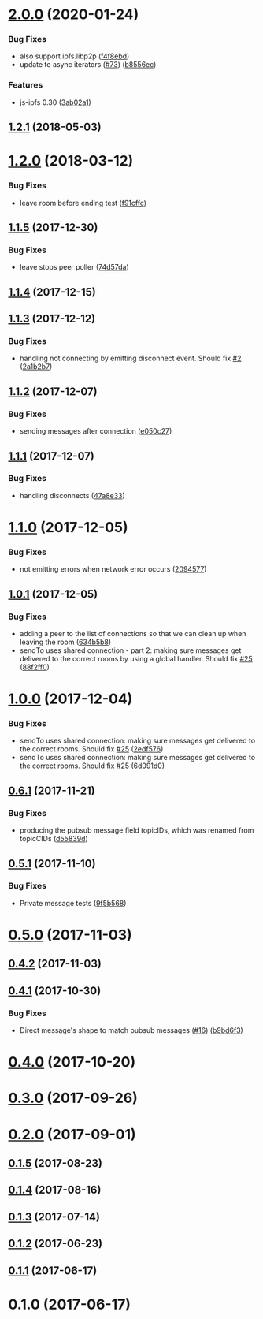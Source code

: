 <a name="2.0.0"></a>
# [2.0.0](https://github.com/ipfs-shipyard/ipfs-pubsub-room/compare/v1.2.1...v2.0.0) (2020-01-24)


### Bug Fixes

* also support ipfs.libp2p ([f4f8ebd](https://github.com/ipfs-shipyard/ipfs-pubsub-room/commit/f4f8ebd))
* update to async iterators ([#73](https://github.com/ipfs-shipyard/ipfs-pubsub-room/issues/73)) ([b8556ec](https://github.com/ipfs-shipyard/ipfs-pubsub-room/commit/b8556ec))


### Features

* js-ipfs 0.30 ([3ab02a1](https://github.com/ipfs-shipyard/ipfs-pubsub-room/commit/3ab02a1))



<a name="1.2.1"></a>
## [1.2.1](https://github.com/ipfs-shipyard/ipfs-pubsub-room/compare/v1.2.0...v1.2.1) (2018-05-03)



<a name="1.2.0"></a>
# [1.2.0](https://github.com/ipfs-shipyard/ipfs-pubsub-room/compare/v1.1.5...v1.2.0) (2018-03-12)


### Bug Fixes

* leave room before ending test ([f91cffc](https://github.com/ipfs-shipyard/ipfs-pubsub-room/commit/f91cffc))



<a name="1.1.5"></a>
## [1.1.5](https://github.com/ipfs-shipyard/ipfs-pubsub-room/compare/v1.1.4...v1.1.5) (2017-12-30)


### Bug Fixes

* leave stops peer poller ([74d57da](https://github.com/ipfs-shipyard/ipfs-pubsub-room/commit/74d57da))



<a name="1.1.4"></a>
## [1.1.4](https://github.com/ipfs-shipyard/ipfs-pubsub-room/compare/v1.1.3...v1.1.4) (2017-12-15)



<a name="1.1.3"></a>
## [1.1.3](https://github.com/ipfs-shipyard/ipfs-pubsub-room/compare/1.1.3...v1.1.3) (2017-12-12)


### Bug Fixes

* handling not connecting by emitting disconnect event. Should fix [#2](https://github.com/ipfs-shipyard/ipfs-pubsub-room/issues/2) ([2a1b2b7](https://github.com/ipfs-shipyard/ipfs-pubsub-room/commit/2a1b2b7))



<a name="1.1.2"></a>
## [1.1.2](https://github.com/ipfs-shipyard/ipfs-pubsub-room/compare/v1.1.1...v1.1.2) (2017-12-07)


### Bug Fixes

* sending messages after connection ([e050c27](https://github.com/ipfs-shipyard/ipfs-pubsub-room/commit/e050c27))



<a name="1.1.1"></a>
## [1.1.1](https://github.com/ipfs-shipyard/ipfs-pubsub-room/compare/v1.1.0...v1.1.1) (2017-12-07)


### Bug Fixes

* handling disconnects ([47a8e33](https://github.com/ipfs-shipyard/ipfs-pubsub-room/commit/47a8e33))



<a name="1.1.0"></a>
# [1.1.0](https://github.com/ipfs-shipyard/ipfs-pubsub-room/compare/v1.0.1...v1.1.0) (2017-12-05)


### Bug Fixes

* not emitting errors when network error occurs ([2094577](https://github.com/ipfs-shipyard/ipfs-pubsub-room/commit/2094577))



<a name="1.0.1"></a>
## [1.0.1](https://github.com/ipfs-shipyard/ipfs-pubsub-room/compare/v1.0.0...v1.0.1) (2017-12-05)


### Bug Fixes

* adding a peer to the list of connections so that we can clean up when leaving the room ([634b5b8](https://github.com/ipfs-shipyard/ipfs-pubsub-room/commit/634b5b8))
* sendTo uses shared connection - part 2: making sure messages get delivered to the correct rooms by using a global handler. Should fix [#25](https://github.com/ipfs-shipyard/ipfs-pubsub-room/issues/25) ([88f2ff0](https://github.com/ipfs-shipyard/ipfs-pubsub-room/commit/88f2ff0))



<a name="1.0.0"></a>
# [1.0.0](https://github.com/ipfs-shipyard/ipfs-pubsub-room/compare/v0.6.1...v1.0.0) (2017-12-04)


### Bug Fixes

* sendTo uses shared connection: making sure messages get delivered to the correct rooms. Should fix [#25](https://github.com/ipfs-shipyard/ipfs-pubsub-room/issues/25) ([2edf576](https://github.com/ipfs-shipyard/ipfs-pubsub-room/commit/2edf576))
* sendTo uses shared connection: making sure messages get delivered to the correct rooms. Should fix [#25](https://github.com/ipfs-shipyard/ipfs-pubsub-room/issues/25) ([6d091d0](https://github.com/ipfs-shipyard/ipfs-pubsub-room/commit/6d091d0))



<a name="0.6.1"></a>
## [0.6.1](https://github.com/ipfs-shipyard/ipfs-pubsub-room/compare/v0.5.1...v0.6.1) (2017-11-21)


### Bug Fixes

* producing the pubsub message field topicIDs, which was renamed from topicCIDs ([d55839d](https://github.com/ipfs-shipyard/ipfs-pubsub-room/commit/d55839d))



<a name="0.5.1"></a>
## [0.5.1](https://github.com/ipfs-shipyard/ipfs-pubsub-room/compare/v0.5.0...v0.5.1) (2017-11-10)


### Bug Fixes

* Private message tests ([9f5b568](https://github.com/ipfs-shipyard/ipfs-pubsub-room/commit/9f5b568))



<a name="0.5.0"></a>
# [0.5.0](https://github.com/ipfs-shipyard/ipfs-pubsub-room/compare/v0.4.2...v0.5.0) (2017-11-03)



<a name="0.4.2"></a>
## [0.4.2](https://github.com/ipfs-shipyard/ipfs-pubsub-room/compare/v0.4.1...v0.4.2) (2017-11-03)



<a name="0.4.1"></a>
## [0.4.1](https://github.com/ipfs-shipyard/ipfs-pubsub-room/compare/v0.4.0...v0.4.1) (2017-10-30)


### Bug Fixes

* Direct message's shape to match pubsub messages ([#16](https://github.com/ipfs-shipyard/ipfs-pubsub-room/issues/16)) ([b9bd6f3](https://github.com/ipfs-shipyard/ipfs-pubsub-room/commit/b9bd6f3))



<a name="0.4.0"></a>
# [0.4.0](https://github.com/ipfs-shipyard/ipfs-pubsub-room/compare/v0.3.0...v0.4.0) (2017-10-20)



<a name="0.3.0"></a>
# [0.3.0](https://github.com/ipfs-shipyard/ipfs-pubsub-room/compare/v0.2.0...v0.3.0) (2017-09-26)



<a name="0.2.0"></a>
# [0.2.0](https://github.com/ipfs-shipyard/ipfs-pubsub-room/compare/v0.1.5...v0.2.0) (2017-09-01)



<a name="0.1.5"></a>
## [0.1.5](https://github.com/ipfs-shipyard/ipfs-pubsub-room/compare/v0.1.4...v0.1.5) (2017-08-23)



<a name="0.1.4"></a>
## [0.1.4](https://github.com/ipfs-shipyard/ipfs-pubsub-room/compare/v0.1.3...v0.1.4) (2017-08-16)



<a name="0.1.3"></a>
## [0.1.3](https://github.com/ipfs-shipyard/ipfs-pubsub-room/compare/v0.1.2...v0.1.3) (2017-07-14)



<a name="0.1.2"></a>
## [0.1.2](https://github.com/ipfs-shipyard/ipfs-pubsub-room/compare/v0.1.1...v0.1.2) (2017-06-23)



<a name="0.1.1"></a>
## [0.1.1](https://github.com/ipfs-shipyard/ipfs-pubsub-room/compare/v0.1.0...v0.1.1) (2017-06-17)



<a name="0.1.0"></a>
# 0.1.0 (2017-06-17)



